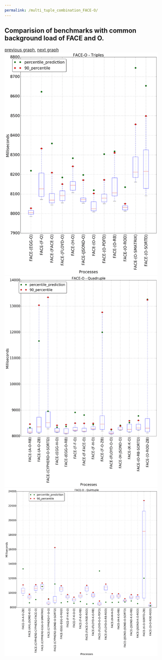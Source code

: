```yaml
---
permalink: /multi_tuple_combination_FACE-O/
---
```



 ## Comparision of benchmarks with common background load of FACE and O.

[previous graph](../multi_tuple_combination_FACE-K/), [next graph](../multi_tuple_combination_FACE-PDFD/)
![graph figure](./images/triple/FACE/FACE-O_box.png)![graph figure](./images/quadruple/FACE/FACE-O_box.png)![graph figure](./images/quintuple/FACE/FACE-O_box.png)